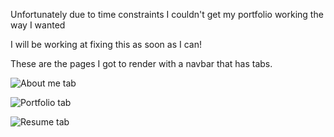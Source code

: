 Unfortunately due to time constraints I couldn't get my portfolio working the way I wanted

I will be working at fixing this as soon as I can!

These are the pages I got to render with a navbar that has tabs.

![About me tab](https://gyazo.com/6c6a6edbfc8f06cc2608d9f96bfc5f3d)

![Portfolio tab](https://gyazo.com/de6f0e4bb7f08e1139acd5cb81837270)

![Resume tab](https://gyazo.com/99ca736ab9090dd129f4358a546c1719)